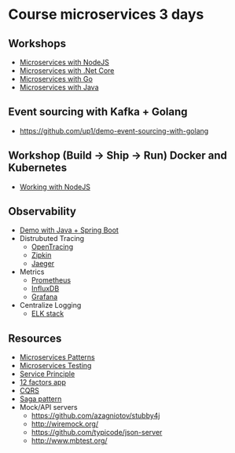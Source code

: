 # Course microservices 3 days

## Workshops
* [Microservices with NodeJS](https://github.com/up1/microservice-workshop)
* [Microservices with .Net Core](https://github.com/up1/workshop-microservice-with-dot-net-core)
* [Microservices with Go](https://github.com/up1/workshop-microservice-with-go)
* [Microservices with Java](https://github.com/up1/workshop-microservice-with-java)

## Event sourcing with Kafka + Golang
* https://github.com/up1/demo-event-sourcing-with-golang

## Workshop (Build -> Ship -> Run) Docker and Kubernetes
* [Working with NodeJS](https://github.com/up1/demo-docker-k8s)

## Observability
  * [Demo with Java + Spring Boot](https://github.com/up1/helloworld-service)
  * Distrubuted Tracing
    * [OpenTracing](https://opentracing.io/)
    * [Zipkin](https://zipkin.io/)
    * [Jaeger](https://www.jaegertracing.io/)
  * Metrics
    * [Prometheus](https://prometheus.io/)
    * [InfluxDB](https://www.influxdata.com/)
    * [Grafana](https://grafana.com/)
  * Centralize Logging
    * [ELK stack](https://www.elastic.co/products/elastic-stack)

## Resources
* [Microservices Patterns](https://microservices.io/patterns/index.html)
* [Microservices Testing](https://martinfowler.com/articles/microservice-testing/)
* [Service Principle](https://github.com/Yelp/service-principles)
* [12 factors app](https://12factor.net/)
* [CQRS](http://www.cqrs.nu/)
* [Saga pattern](https://microservices.io/patterns/data/saga.html)
* Mock/API servers
  * https://github.com/azagniotov/stubby4j
  * http://wiremock.org/
  * https://github.com/typicode/json-server
  * http://www.mbtest.org/
